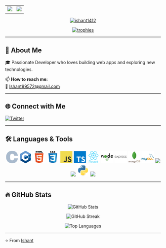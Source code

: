 <table>
<tr>
<td>
  <img src="https://readme-typing-svg.herokuapp.com/?lines=Hi+%F0%9F%91%8B%2C+I'm+Ishant.;Let's+get+coding...;&center=true&size=28" />
</td>
<td>
  <img src="./video-preview.gif" width="300" />
</td>
</tr>
</table>

<p align="center">
  <a href="https://github.com/ishant1412">
    <img src="https://komarev.com/ghpvc/?username=ishant1412&label=Profile%20views&color=0e75b6&style=flat" alt="ishant1412" />
  </a>
</p>

<p align="center">
  <a href="https://github.com/ryo-ma/github-profile-trophy">
    <img src="https://github-profile-trophy.vercel.app/?username=ishant1412&theme=dracula&no-frame=true&margin-w=15&margin-h=15" alt="trophies" />
  </a>
</p>

---

## 🚀 About Me

🎓 Passionate Developer who loves building web apps and exploring new technologies.

📫 **How to reach me:**  
📧 [Ishant89572@gmail.com](mailto:Ishant89572@gmail.com)

---

## 🌐 Connect with Me

<p>
  <a href="https://twitter.com/_lets_see__" target="_blank">
    <img src="https://img.shields.io/badge/Twitter-1DA1F2?style=for-the-badge&logo=twitter&logoColor=white" alt="Twitter"/>
  </a>
</p>

---

## 🛠️ Languages & Tools

<p align="center">
  <a href="https://www.cprogramming.com/"><img src="https://raw.githubusercontent.com/devicons/devicon/master/icons/c/c-original.svg" width="40" /></a>
  <a href="https://www.w3schools.com/cpp/"><img src="https://raw.githubusercontent.com/devicons/devicon/master/icons/cplusplus/cplusplus-original.svg" width="40" /></a>
  <a href="https://www.w3schools.com/html/"><img src="https://raw.githubusercontent.com/devicons/devicon/master/icons/html5/html5-original-wordmark.svg" width="40" /></a>
  <a href="https://www.w3schools.com/css/"><img src="https://raw.githubusercontent.com/devicons/devicon/master/icons/css3/css3-original-wordmark.svg" width="40" /></a>
  <a href="https://developer.mozilla.org/en-US/docs/Web/JavaScript"><img src="https://raw.githubusercontent.com/devicons/devicon/master/icons/javascript/javascript-original.svg" width="40" /></a>
  <a href="https://www.typescriptlang.org/"><img src="https://raw.githubusercontent.com/devicons/devicon/master/icons/typescript/typescript-original.svg" width="40" /></a>
  <a href="https://reactjs.org/"><img src="https://raw.githubusercontent.com/devicons/devicon/master/icons/react/react-original-wordmark.svg" width="40" /></a>
  <a href="https://nodejs.org"><img src="https://raw.githubusercontent.com/devicons/devicon/master/icons/nodejs/nodejs-original-wordmark.svg" width="40" /></a>
  <a href="https://expressjs.com"><img src="https://raw.githubusercontent.com/devicons/devicon/master/icons/express/express-original-wordmark.svg" width="40" /></a>
  <a href="https://www.mongodb.com/"><img src="https://raw.githubusercontent.com/devicons/devicon/master/icons/mongodb/mongodb-original-wordmark.svg" width="40" /></a>
  <a href="https://www.mysql.com/"><img src="https://raw.githubusercontent.com/devicons/devicon/master/icons/mysql/mysql-original-wordmark.svg" width="40" /></a>
  <a href="https://tailwindcss.com/"><img src="https://www.vectorlogo.zone/logos/tailwindcss/tailwindcss-icon.svg" width="40" /></a>
  <a href="https://www.figma.com/"><img src="https://www.vectorlogo.zone/logos/figma/figma-icon.svg" width="40" /></a>
  <a href="https://www.python.org/"><img src="https://raw.githubusercontent.com/devicons/devicon/master/icons/python/python-original.svg" width="40" /></a>
  <a href="https://www.postman.com/"><img src="https://www.vectorlogo.zone/logos/getpostman/getpostman-icon.svg" width="40" /></a>
</p>

---

## 🔥 GitHub Stats

<p align="center">
  <img src="https://github-readme-stats.vercel.app/api?username=ishant1412&show_icons=true&theme=radical" alt="GitHub Stats"/>
</p>

<p align="center">
  <img src="https://github-readme-streak-stats.herokuapp.com/?user=ishant1412&theme=radical" alt="GitHub Streak"/>
</p>

<p align="center">
  <img src="https://github-readme-stats.vercel.app/api/top-langs/?username=ishant1412&layout=compact&theme=radical" alt="Top Languages"/>
</p>

---

⭐️ From [Ishant](https://github.com/ishant1412)
